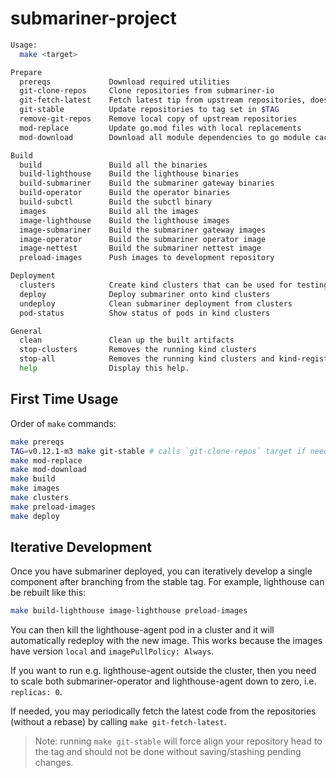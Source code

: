 # submariner-project

```sh
Usage:
  make <target>

Prepare
  prereqs             Download required utilities
  git-clone-repos     Clone repositories from submariner-io
  git-fetch-latest    Fetch latest tip from upstream repositories, does *not* rebase
  git-stable          Update repositories to tag set in $TAG
  remove-git-repos    Remove local copy of upstream repositories
  mod-replace         Update go.mod files with local replacements
  mod-download        Download all module dependencies to go module cache

Build
  build               Build all the binaries
  build-lighthouse    Build the lighthouse binaries
  build-submariner    Build the submariner gateway binaries
  build-operator      Build the operator binaries
  build-subctl        Build the subctl binary
  images              Build all the images
  image-lighthouse    Build the lighthouse images
  image-submariner    Build the submariner gateway images
  image-operator      Build the submariner operator image
  image-nettest       Build the submariner nettest image
  preload-images      Push images to development repository

Deployment
  clusters            Create kind clusters that can be used for testing
  deploy              Deploy submariner onto kind clusters
  undeploy            Clean submariner deployment from clusters
  pod-status          Show status of pods in kind clusters

General
  clean               Clean up the built artifacts
  stop-clusters       Removes the running kind clusters
  stop-all            Removes the running kind clusters and kind-registry
  help                Display this help.
```

## First Time Usage

Order of `make` commands:

```sh
make prereqs
TAG=v0.12.1-m3 make git-stable # calls `git-clone-repos` target if needed
make mod-replace
make mod-download
make build
make images
make clusters
make preload-images
make deploy
```

## Iterative Development

Once you have submariner deployed, you can iteratively develop a single component after
branching from the stable tag. For example, lighthouse can be rebuilt like this:

```sh
make build-lighthouse image-lighthouse preload-images
```

You can then kill the lighthouse-agent pod in a cluster and it will automatically redeploy with
the new image. This works because the images have version `local` and `imagePullPolicy: Always`.

If you want to run e.g. lighthouse-agent outside the cluster, then you need to scale both
submariner-operator and lighthouse-agent down to zero, i.e. `replicas: 0`.

If needed, you may periodically fetch the latest code from the repositories (without a
rebase) by calling `make git-fetch-latest`.

> Note: running `make git-stable` will force align your repository head to the tag and
> should not be done without saving/stashing pending changes.
